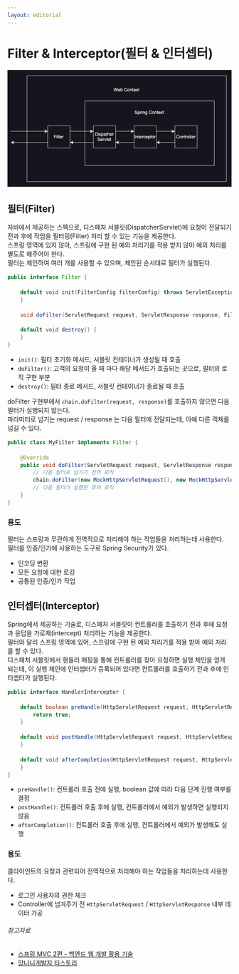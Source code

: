 ```yaml
---
layout: editorial
---
```


# Filter & Interceptor(필터 & 인터셉터)

![img.png](image/spring-filter-interceptor.png)

## 필터(Filter)

자바에서 제공하는 스펙으로, 디스패처 서블릿(DispatcherServlet)에 요청이 전달되기 전과 후에 작업을 필터링(Filter) 처리 할 수 있는 기능을 제공한다.  
스프링 영역에 있지 않아, 스프링에 구현 된 예외 처리기를 적용 받지 않아 예외 처리를 별도로 해주어야 한다.  
필터는 체인하여 여러 개를 사용할 수 있으며, 체인된 순서대로 필터가 실행된다.

```java
public interface Filter {

    default void init(FilterConfig filterConfig) throws ServletException {
    }

    void doFilter(ServletRequest request, ServletResponse response, FilterChain chain) throws IOException, ServletException;

    default void destroy() {
    }
}
```

- `init()`: 필터 초기화 메서드, 서블릿 컨테이너가 생성될 때 호출
- `doFilter()`: 고객의 요청이 올 때 마다 해당 메서드가 호출되는 곳으로, 필터의 로직 구현 부분
- `destroy()`: 필터 종료 메서드, 서블릿 컨테이너가 종료될 때 호출

doFilter 구현부에서 `chain.doFilter(request, response)`를 호출하지 않으면 다음 필터가 실행되지 않는다.  
파라미터로 넘기는 request / response 는 다음 필터에 전달되는데, 아예 다른 객체를 넘길 수 있다.

```java
public class MyFilter implements Filter {

    @Override
    public void doFilter(ServletRequest request, ServletResponse response, FilterChain chain) throws IOException, ServletException {
        // 다음 필터로 넘기기 전의 로직
        chain.doFilter(new MockHttpServletRequest(), new MockHttpServletResponse());
        // 다음 필터가 실행된 후의 로직
    }
}
```

### 용도

필터는 스프링과 무관하게 전역적으로 처리해야 하는 작업들을 처리하는데 사용한다.  
필터를 인증/인가에 사용하는 도구로 Spring Security가 있다.

- 인코딩 변환
- 모든 요청에 대한 로깅
- 공통된 인증/인가 작업

## 인터셉터(Interceptor)

Spring에서 제공하는 기술로, 디스패처 서블릿이 컨트롤러를 호출하기 전과 후에 요청과 응답을 가로채(intercept) 처리하는 기능을 제공한다.  
필터와 달리 스프링 영역에 있어, 스프링에 구현 된 예외 처리기를 적용 받아 예외 처리를 할 수 있다.  
디스패처 서블릿에서 핸들러 매핑을 통해 컨트롤러를 찾아 요청하면 실행 체인을 얻게 되는데, 이 실행 체인에 인터셉터가 등록되어 있다면 컨트롤러를 호출하기 전과 후에 인터셉터가 실행된다.

```java
public interface HandlerInterceptor {

    default boolean preHandle(HttpServletRequest request, HttpServletResponse response, Object handler) throws Exception {
        return true;
    }

    default void postHandle(HttpServletRequest request, HttpServletResponse response, Object handler, @Nullable ModelAndView modelAndView) throws Exception {
    }

    default void afterCompletion(HttpServletRequest request, HttpServletResponse response, Object handler, @Nullable Exception ex) throws Exception {
    }
}
```

- `preHandle()`: 컨트롤러 호출 전에 실행, boolean 값에 따라 다음 단계 진행 여부를 결정
- `postHandle()`: 컨트롤러 호출 후에 실행, 컨트롤러에서 예외가 발생하면 실행되지 않음
- `afterCompletion()`: 컨트롤러 호출 후에 실행, 컨트롤러에서 예외가 발생해도 실행

### 용도

클라이언트의 요청과 관련되어 전역적으로 처리해야 하는 작업들을 처리하는데 사용한다.

- 로그인 사용자의 권한 체크
- Controller에 넘겨주기 전 `HttpServletRequest` / `HttpServletResponse` 내부 데이터 가공

###### 참고자료

- [스프링 MVC 2편 - 백엔드 웹 개발 활용 기술](https://www.inflearn.com/course/스프링-mvc-2)
- [망나니개발자 티스토리](https://mangkyu.tistory.com/173)
